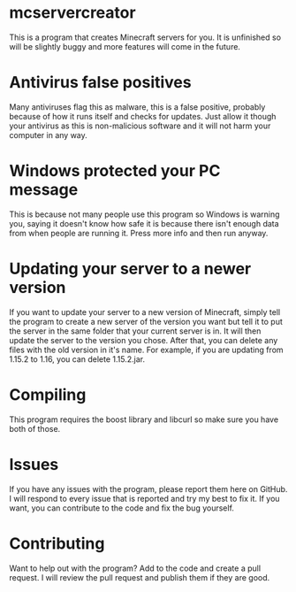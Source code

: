 # mcservercreator
This is a program that creates Minecraft servers for you. It is unfinished so will be slightly buggy and more features will come in the future.
# Antivirus false positives
Many antiviruses flag this as malware, this is a false positive, probably because of how it runs itself and checks for updates. Just allow it though your antivirus as this is non-malicious software and it will not harm your computer in any way.
# Windows protected your PC message
This is because not many people use this program so Windows is warning you, saying it doesn't know how safe it is because there isn't enough data from when people are running it. Press more info and then run anyway.
# Updating your server to a newer version
If you want to update your server to a new version of Minecraft, simply tell the program to create a new server of the version you want but tell it to put the server in the same folder that your current server is in. It will then update the server to the version you chose. After that, you can delete any files with the old version in it's name. For example, if you are updating from 1.15.2 to 1.16, you can delete 1.15.2.jar.
# Compiling
This program requires the boost library and libcurl so make sure you have both of those.
# Issues
If you have any issues with the program, please report them here on GitHub. I will respond to every issue that is reported and try my best to fix it. If you want, you can contribute to the code and fix the bug yourself.
# Contributing
Want to help out with the program? Add to the code and create a pull request. I will review the pull request and publish them if they are good.